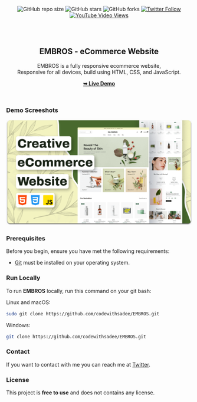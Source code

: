 <div align="center">
  
  ![GitHub repo size](https://img.shields.io/github/repo-size/codewithsadee/EMBROS)
  ![GitHub stars](https://img.shields.io/github/stars/codewithsadee/EMBROS?style=social)
  ![GitHub forks](https://img.shields.io/github/forks/codewithsadee/EMBROS?style=social)
[![Twitter Follow](https://img.shields.io/twitter/follow/codewithsadee_?style=social)](https://twitter.com/intent/follow?screen_name=codewithsadee_)
  [![YouTube Video Views](https://img.shields.io/youtube/views/AMI-6F7CSFc?style=social)](https://youtu.be/AMI-6F7CSFc)

  <br />
  <br />

  <h2 align="center">EMBROS - eCommerce Website</h2>

  EMBROS is a fully responsive ecommerce website, <br />Responsive for all devices, build using HTML, CSS, and JavaScript.

  <a href="https://codewithsadee.github.io/EMBROS/"><strong>➥ Live Demo</strong></a>

</div>

<br />

### Demo Screeshots

![EMBROS Desktop Demo](./readme-images/desktop.png "Desktop Demo")

### Prerequisites

Before you begin, ensure you have met the following requirements:

* [Git](https://git-scm.com/downloads "Download Git") must be installed on your operating system.

### Run Locally

To run **EMBROS** locally, run this command on your git bash:

Linux and macOS:

```bash
sudo git clone https://github.com/codewithsadee/EMBROS.git
```

Windows:

```bash
git clone https://github.com/codewithsadee/EMBROS.git
```

### Contact

If you want to contact with me you can reach me at [Twitter](https://www.twitter.com/codewithsadee).

### License

This project is **free to use** and does not contains any license.

